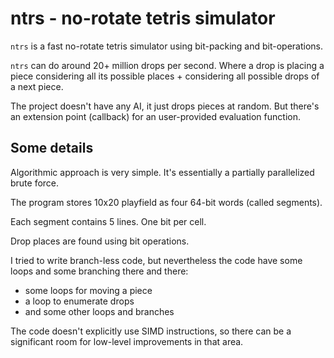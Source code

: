 # ntrs - no-rotate tetris simulator

`ntrs` is a fast no-rotate tetris simulator using bit-packing and bit-operations.

`ntrs` can do around 20+ million drops per second. Where a drop is placing a piece considering all its possible places + considering all possible drops of a next piece.

The project doesn't have any AI, it just drops pieces at random. But there's an extension point (callback) for an user-provided evaluation function.

## Some details

Algorithmic approach is very simple. It's essentially a partially parallelized brute force.

The program stores 10x20 playfield as four 64-bit words (called segments).

Each segment contains 5 lines. One bit per cell.

Drop places are found using bit operations.

I tried to write branch-less code, but nevertheless the code have some loops and some branching there and there:

* some loops for moving a piece
* a loop to enumerate drops
* and some other loops and branches

The code doesn't explicitly use SIMD instructions, so there can be a significant room for low-level improvements in that area.

